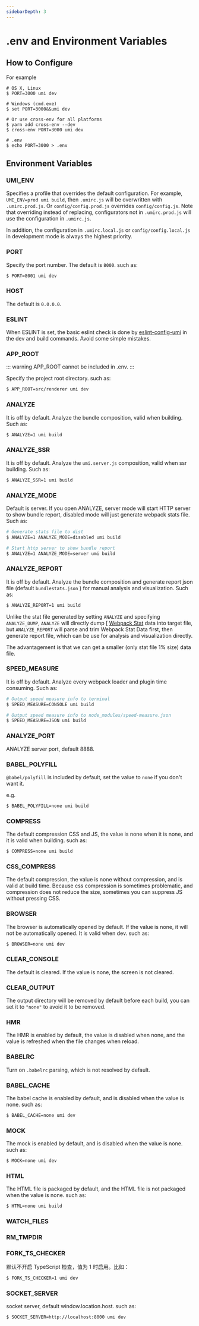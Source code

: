 ```yaml
---
sidebarDepth: 3
---
```


# .env and Environment Variables

## How to Configure

For example

```
# OS X, Linux
$ PORT=3000 umi dev

# Windows (cmd.exe)
$ set PORT=3000&&umi dev

# Or use cross-env for all platforms
$ yarn add cross-env --dev
$ cross-env PORT=3000 umi dev

# .env
$ echo PORT=3000 > .env
```

## Environment Variables

### UMI_ENV

Specifies a profile that overrides the default configuration. For example, `UMI_ENV=prod umi build`, then `.umirc.js` will be overwritten with `.umirc.prod.js`. Or `config/config.prod.js` overrides `config/config.js`. Note that overriding instead of replacing, configurators not in `.umirc.prod.js` will use the configuration in `.umirc.js`.

In addition, the configuration in `.umirc.local.js` or `config/config.local.js` in development mode is always the highest priority.

### PORT

Specify the port number. The default is `8000`. such as:

```bash
$ PORT=8001 umi dev
```

### HOST

The default is `0.0.0.0`.

### ESLINT <Badge text="2.4.0+"/>

When ESLINT is set, the basic eslint check is done by [eslint-config-umi](https://github.com/umijs/umi/tree/master/packages/eslint-config-umi) in the dev and build commands. Avoid some simple mistakes.

### APP_ROOT

::: warning APP_ROOT cannot be included in .env. :::

Specify the project root directory. such as:

```bash
$ APP_ROOT=src/renderer umi dev
```

### ANALYZE

It is off by default. Analyze the bundle composition, valid when building. Such as:

```bash
$ ANALYZE=1 umi build
```

### ANALYZE_SSR

It is off by default. Analyze the `umi.server.js` composition, valid when ssr building. Such as:

```bash
$ ANALYZE_SSR=1 umi build
```

### ANALYZE_MODE

Default is server. If you open ANALYZE, server mode will start HTTP server to show bundle report, disabled mode will just generate webpack stats file. Such as:

```bash
# Generate stats file to dist
$ ANALYZE=1 ANALYZE_MODE=disabled umi build

# Start http server to show bundle report
$ ANALYZE=1 ANALYZE_MODE=server umi build
```

### ANALYZE_REPORT

It is off by default. Analyze the bundle composition and generate report json file (default `bundlestats.json` ) for manual analysis and visualization. Such as:

```bash
$ ANALYZE_REPORT=1 umi build
```

Unlike the stat file generated by setting `ANALYZE` and specifying `ANALYZE_DUMP`, `ANALYZE` will directly dump [ [Webpack Stat](https://webpack.js.org/configuration/stats/) data into target file, but `ANALYZE_REPORT` will parse and trim Webpack Stat Data first, then generate report file, which can be use for analysis and visualization directly.

The advantagement is that we can get a smaller (only stat file 1% size) data file.

### SPEED_MEASURE

It is off by default. Analyze every webpack loader and plugin time consuming. Such as:

```bash
# Output speed measure info to terminal
$ SPEED_MEASURE=CONSOLE umi build

# Output speed measure info to node_modules/speed-measure.json
$ SPEED_MEASURE=JSON umi build
```

### ANALYZE_PORT

ANALYZE server port, default 8888.

### BABEL_POLYFILL <Badge text="2.2.0+"/>

`@babel/polyfill` is included by default, set the value to `none` if you don't want it.

e.g.

```bash
$ BABEL_POLYFILL=none umi build
```

### COMPRESS

The default compression CSS and JS, the value is none when it is none, and it is valid when building. such as:

```bash
$ COMPRESS=none umi build
```

### CSS_COMPRESS

The default compression, the value is none without compression, and is valid at build time. Because css compression is sometimes problematic, and compression does not reduce the size, sometimes you can suppress JS without pressing CSS.

### BROWSER

The browser is automatically opened by default. If the value is none, it will not be automatically opened. It is valid when dev. such as:

```bash
$ BROWSER=none umi dev
```

### CLEAR_CONSOLE

The default is cleared. If the value is none, the screen is not cleared.

### CLEAR_OUTPUT

The output directory will be removed by default before each build, you can set it to `"none"` to avoid it to be removed.

### HMR

The HMR is enabled by default, the value is disabled when none, and the value is refreshed when the file changes when reload.

### BABELRC

Turn on `.babelrc` parsing, which is not resolved by default.

### BABEL_CACHE

The babel cache is enabled by default, and is disabled when the value is none. such as:

```bash
$ BABEL_CACHE=none umi dev
```

### MOCK

The mock is enabled by default, and is disabled when the value is none. such as:

```bash
$ MOCK=none umi dev
```

### HTML

The HTML file is packaged by default, and the HTML file is not packaged when the value is none. such as:

```bash
$ HTML=none umi build
```

### WATCH_FILES

### RM_TMPDIR

### FORK_TS_CHECKER

默认不开启 TypeScript 检查，值为 1 时启用。比如：

```bash
$ FORK_TS_CHECKER=1 umi dev
```

### SOCKET_SERVER

socket server, default window.location.host. such as:

```bash
$ SOCKET_SERVER=http://localhost:8000 umi dev
```
